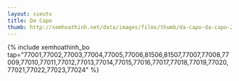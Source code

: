 ```yaml
---
layout: sieutv
title: Da Capo
thumb: http://xemhoathinh.net/data/images/films/thumb/da-capo-da-capo-2012.jpg
---
```

{% include xemhoathinh_bo tap="77001,77002,77003,77004,77005,77006,81506,81507,77007,77008,77009,77010,77011,77012,77013,77014,77015,77016,77017,77018,77019,77020,77021,77022,77023,77024" %} 
